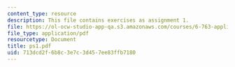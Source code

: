 ```yaml
---
content_type: resource
description: This file contains exercises as assignment 1.
file: https://ol-ocw-studio-app-qa.s3.amazonaws.com/courses/6-763-applied-superconductivity-fall-2005/713dcd2f6b8c3e7c3d457ee83ffb7180_ps1.pdf
file_type: application/pdf
resourcetype: Document
title: ps1.pdf
uid: 713dcd2f-6b8c-3e7c-3d45-7ee83ffb7180
---
```

